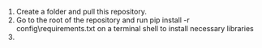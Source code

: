1. Create a folder and pull this repository.
2. Go to the root of the repository and run pip install -r config\requirements.txt on a terminal shell to install necessary libraries
3. 